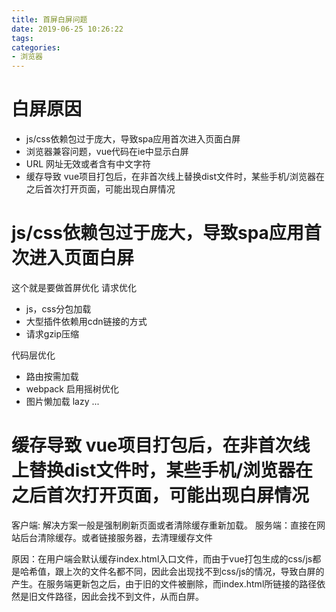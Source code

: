 ```yaml
---
title: 首屏白屏问题
date: 2019-06-25 10:26:22
tags:
categories: 
- 浏览器 
---
```


# 白屏原因
* js/css依赖包过于庞大，导致spa应用首次进入页面白屏
* 浏览器兼容问题，vue代码在ie中显示白屏
* URL 网址无效或者含有中文字符
* 缓存导致 vue项目打包后，在非首次线上替换dist文件时，某些手机/浏览器在之后首次打开页面，可能出现白屏情况

# js/css依赖包过于庞大，导致spa应用首次进入页面白屏
这个就是要做首屏优化 请求优化
* js，css分包加载
* 大型插件依赖用cdn链接的方式
* 请求gzip压缩

代码层优化
* 路由按需加载 
* webpack 启用摇树优化
* 图片懒加载 lazy
...

# 缓存导致 vue项目打包后，在非首次线上替换dist文件时，某些手机/浏览器在之后首次打开页面，可能出现白屏情况
客户端: 解决方案一般是强制刷新页面或者清除缓存重新加载。
服务端：直接在网站后台清除缓存。或者链接服务器，去清理缓存文件

原因：在用户端会默认缓存index.html入口文件，而由于vue打包生成的css/js都是哈希值，跟上次的文件名都不同，因此会出现找不到css/js的情况，导致白屏的产生。在服务端更新包之后，由于旧的文件被删除，而index.html所链接的路径依然是旧文件路径，因此会找不到文件，从而白屏。
